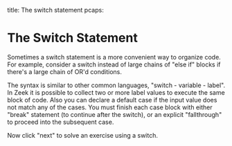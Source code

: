 title: The switch statement
pcaps:

The Switch Statement
=====================

Sometimes a switch statement is a more convenient way to organize code.
For example, consider a switch instead of large chains of "else if"
blocks if there's a large chain of OR'd conditions.

The syntax is similar to other common languages, "switch - variable - label".
In Zeek it is possible to collect two or more label values to execute the same block of code.
Also you can declare a default case if the input value does not match any of the cases.
You must finish each case block with either "break" statement (to
continue after the switch), or an explicit "fallthrough" to proceed
into the subsequent case.

Now click "next" to solve an exercise using a switch.
